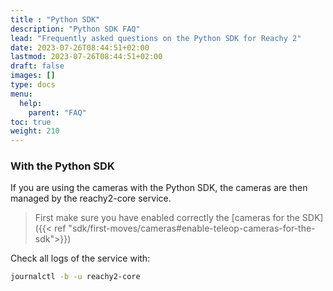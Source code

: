 ```yaml
---
title : "Python SDK"
description: "Python SDK FAQ"
lead: "Frequently asked questions on the Python SDK for Reachy 2"
date: 2023-07-26T08:44:51+02:00
lastmod: 2023-07-26T08:44:51+02:00
draft: false
images: []
type: docs
menu:
  help:
    parent: "FAQ"
toc: true
weight: 210
---
```


### With the Python SDK

If you are using the cameras with the Python SDK, the cameras are then managed by the reachy2-core service.  

> First make sure you have enabled correctly the [cameras for the SDK]({{< ref "sdk/first-moves/cameras#enable-teleop-cameras-for-the-sdk">}})  

Check all logs of the service with:

```bash
journalctl -b -u reachy2-core
```
